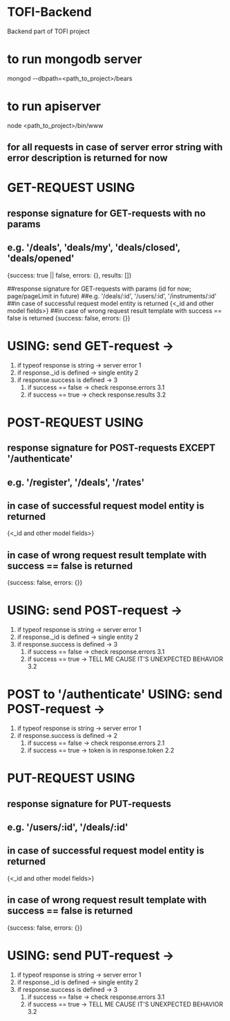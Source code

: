 # TOFI-Backend
Backend part of TOFI project

# to run mongodb server 
mongod --dbpath=<path_to_project>/bears

# to run apiserver
node <path_to_project>/bin/www

## for all requests in case of server error string with error description is returned for now

# GET-REQUEST USING
## response signature for GET-requests with no params
## e.g. '/deals', 'deals/my', 'deals/closed', 'deals/opened'
{success: true || false, errors: {}, results: []}

##response signature for GET-requests with params (id for now; page/pageLimit in future)
##e.g. '/deals/:id', '/users/:id', '/instruments/:id'
##in case of successful request model entity is returned
{<_id and other model fields>}
##in case of wrong request result template with success == false is returned
{success: false, errors: {<here all the errors>}}

# USING: send GET-request ->
1. if typeof response is string -> server error 1
2. if response._id is defined -> single entity 2
3. if response.success is defined -> 3
    1. if success == false -> check response.errors 3.1
    2. if success == true -> check response.results 3.2

# POST-REQUEST USING
## response signature for POST-requests EXCEPT '/authenticate'
## e.g. '/register', '/deals', '/rates'
## in case of successful request model entity is returned
{<_id and other model fields>}
## in case of wrong request result template with success == false is returned
{success: false, errors: {<here all the errors>}}

# USING: send POST-request ->
1. if typeof response is string -> server error 1
2. if response._id is defined -> single entity 2
3. if response.success is defined -> 3
    1. if success == false -> check response.errors 3.1
    2. if success == true -> TELL ME CAUSE IT'S UNEXPECTED BEHAVIOR 3.2

# POST to '/authenticate' USING: send POST-request ->
1. if typeof response is string -> server error 1
2. if response.success is defined -> 2
    1. if success == false -> check response.errors 2.1
    2. if success == true -> token is in response.token 2.2

# PUT-REQUEST USING
## response signature for PUT-requests
## e.g. '/users/:id', '/deals/:id'
## in case of successful request model entity is returned
{<_id and other model fields>}
## in case of wrong request result template with success == false is returned
{success: false, errors: {<here all the errors>}}

# USING: send PUT-request ->
1. if typeof response is string -> server error 1
2. if response._id is defined -> single entity 2
3. if response.success is defined -> 3
    1. if success == false -> check response.errors 3.1
    2. if success == true -> TELL ME CAUSE IT'S UNEXPECTED BEHAVIOR 3.2